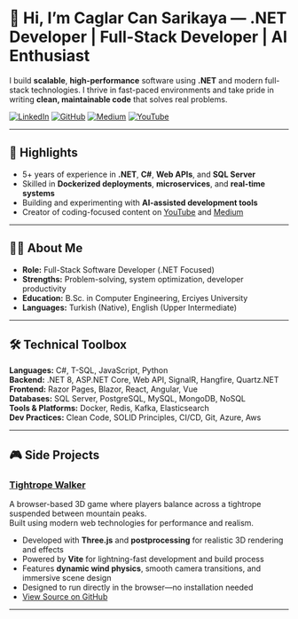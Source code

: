 # 👋 Hi, I’m Caglar Can Sarikaya — .NET Developer | Full-Stack Developer | AI Enthusiast

I build **scalable**, **high-performance** software using **.NET** and modern full-stack technologies. I thrive in fast-paced environments and take pride in writing **clean, maintainable code** that solves real problems.

[![LinkedIn](https://img.shields.io/badge/LinkedIn-0077B5?style=flat&logo=linkedin&logoColor=white)](http://www.linkedin.com/in/caglarcansarikaya)
[![GitHub](https://img.shields.io/badge/GitHub-181717?style=flat&logo=github&logoColor=white)](https://github.com/caglarsarikaya)
[![Medium](https://img.shields.io/badge/Medium-12100E?style=flat&logo=medium&logoColor=white)](https://medium.com/@caglarcansarikaya)
[![YouTube](https://img.shields.io/badge/YouTube-FF0000?style=flat&logo=youtube&logoColor=white)](https://www.youtube.com/@caglarcansarikaya)

---

## 🚀 Highlights

- 5+ years of experience in **.NET**, **C#**, **Web APIs**, and **SQL Server**  
- Skilled in **Dockerized deployments**, **microservices**, and **real-time systems**  
- Building and experimenting with **AI-assisted development tools**  
- Creator of coding-focused content on [YouTube](https://www.youtube.com/@caglarcansarikaya) and [Medium](https://medium.com/@caglarcansarikaya)

---

## 👨‍💻 About Me

- **Role:** Full-Stack Software Developer (.NET Focused)  
- **Strengths:** Problem-solving, system optimization, developer productivity  
- **Education:** B.Sc. in Computer Engineering, Erciyes University  
- **Languages:** Turkish (Native), English (Upper Intermediate)  

---

## 🛠️ Technical Toolbox

**Languages:** C#, T-SQL, JavaScript, Python  
**Backend:** .NET 8, ASP.NET Core, Web API, SignalR, Hangfire, Quartz.NET  
**Frontend:** Razor Pages, Blazor, React, Angular, Vue  
**Databases:** SQL Server, PostgreSQL, MySQL, MongoDB, NoSQL  
**Tools & Platforms:** Docker, Redis, Kafka, Elasticsearch  
**Dev Practices:** Clean Code, SOLID Principles, CI/CD, Git, Azure, Aws

---

## 🎮 Side Projects

### [Tightrope Walker](https://caglarsarikaya.github.io/TightropeWalker/)  
A browser-based 3D game where players balance across a tightrope suspended between mountain peaks.  
Built using modern web technologies for performance and realism.

- Developed with **Three.js** and **postprocessing** for realistic 3D rendering and effects  
- Powered by **Vite** for lightning-fast development and build process  
- Features **dynamic wind physics**, smooth camera transitions, and immersive scene design  
- Designed to run directly in the browser—no installation needed  
- [View Source on GitHub](https://github.com/caglarsarikaya/TightropeWalker)

---
